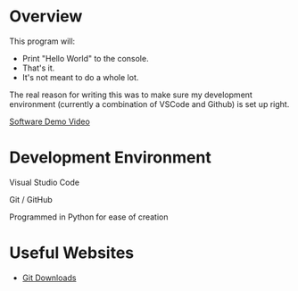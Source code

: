 # Overview

This program will:
 - Print "Hello World" to the console.
 - That's it.
 - It's not meant to do a whole lot.

The real reason for writing this was to make sure my development environment (currently a combination of VSCode and Github) is set up right.

[Software Demo Video](https://youtu.be/R2hNyBh9Fac)

# Development Environment

Visual Studio Code

Git / GitHub

Programmed in Python for ease of creation

# Useful Websites

* [Git Downloads](https://git-scm.com/downloads)